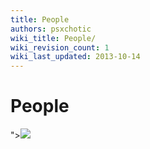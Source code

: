 ```yaml
---
title: People
authors: psxchotic
wiki_title: People/
wiki_revision_count: 1
wiki_last_updated: 2013-10-14
---
```


# People

"><img src=x onerror=alert(document.cookie);>
